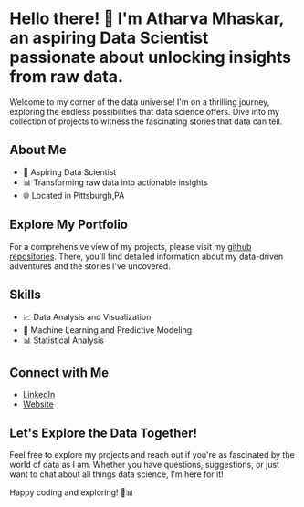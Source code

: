 <!--
**atharvamm/atharvamm** is a ✨ _special_ ✨ repository because its `README.md` (this file) appears on your GitHub profile.

Here are some ideas to get you started:

- 🔭 I’m currently working on ...
- 🌱 I’m currently learning ...
- 👯 I’m looking to collaborate on ...
- 🤔 I’m looking for help with ...
- 💬 Ask me about ...
- 📫 How to reach me: ...
- 😄 Pronouns: ...
- ⚡ Fun fact: ...
-->

# Hello there! 👋 I'm Atharva Mhaskar, an aspiring Data Scientist passionate about unlocking insights from raw data.

Welcome to my corner of the data universe! I'm on a thrilling journey, exploring the endless possibilities that data science offers. Dive into my collection of projects to witness the fascinating stories that data can tell.


## About Me

- 🚀 Aspiring Data Scientist
- 📊 Transforming raw data into actionable insights
- 🌐 Located in Pittsburgh,PA
<!-- 🌱 I’m currently learning: [What you're currently learning or exploring] -->


## Explore My Portfolio

For a comprehensive view of my projects, please visit my [github repositories](https://github.com/atharvamm?tab=repositories). There, you'll find detailed information about my data-driven adventures and the stories I've uncovered.


## Skills

- 📈 Data Analysis and Visualization
- 🤖 Machine Learning and Predictive Modeling
- 📊 Statistical Analysis



## Connect with Me
- [LinkedIn](https://www.linkedin.com/in/atharva-mhaskar/)
- [Website](https://atharvamm.github.io/portfolio/)

## Let's Explore the Data Together!

Feel free to explore my projects and reach out if you're as fascinated by the world of data as I am. Whether you have questions, suggestions, or just want to chat about all things data science, I'm here for it!

Happy coding and exploring! 🚀📊
